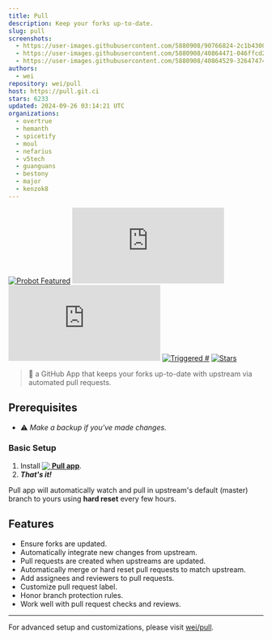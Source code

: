 ```yaml
---
title: Pull
description: Keep your forks up-to-date.
slug: pull
screenshots:
  - https://user-images.githubusercontent.com/5880908/90766824-2c1b4300-e2ba-11ea-857e-6b0648b8acf3.png
  - https://user-images.githubusercontent.com/5880908/40864471-046ffcd2-65c2-11e8-83cb-706e24bde80d.png
  - https://user-images.githubusercontent.com/5880908/40864529-32647474-65c2-11e8-9cdd-d325f2d7a6e4.png
authors:
  - wei
repository: wei/pull
host: https://pull.git.ci
stars: 6233
updated: 2024-09-26 03:14:21 UTC
organizations:
  - overtrue
  - hemanth
  - spicetify
  - moul
  - nefarius
  - v5tech
  - guanguans
  - bestony
  - major
  - kenzok8
---
```


[![Probot Featured](https://badgen.net/badge/probot/featured/orange?icon=dependabot&style=flat&cache=86400)](https://probot.github.io)
[![Managing](https://badgen.net/https/raw.githack.com/pull-app/stats/master/badges/managing.json?style=flat&cache=600)](https://probot.git.ci/apps/pull)
[![Installations](https://badgen.net/https/raw.githack.com/pull-app/stats/master/badges/installed.json?style=flat&cache=600)](https://probot.git.ci/apps/pull)
[![Triggered #](https://badgen.net/runkit/pull-triggered-badge-5e55hqhkhmid?style=flat&cache=600)](https://github.com/issues?q=author%3Aapp%2Fpull)
[![Stars](https://badgen.net/github/stars/wei/pull?icon=github&style=flat&cache=600)](https://probot.git.ci/apps/pull)

> 🤖 a GitHub App that keeps your forks up-to-date with upstream via automated pull requests.

## Prerequisites
 - :warning: _Make a backup if you've made changes._

### Basic Setup

 1. Install **[<img src="https://prod.download/pull-18h-svg" valign="bottom"/> Pull app](https://github.com/apps/pull)**.
 1. **_That's it!_**

Pull app will automatically watch and pull in upstream's default (master) branch to yours using **hard reset** every few hours.

## Features
- Ensure forks are updated.
- Automatically integrate new changes from upstream.
- Pull requests are created when upstreams are updated.
- Automatically merge or hard reset pull requests to match upstream.
- Add assignees and reviewers to pull requests.
- Customize pull request label.
- Honor branch protection rules.
- Work well with pull request checks and reviews.

-----
For advanced setup and customizations, please visit [wei/pull](https://github.com/wei/pull#readme).
